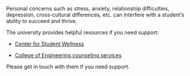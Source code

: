 Personal concerns such as stress, anxiety, relationship difficulties,
depression, cross-cultural differences, etc. can interfere with a student’s
ability to succeed and thrive.

The university provides helpful resources if you need support: 

* [Center for Student Wellness](https://www.wellness.utah.edu) 

* [College of Engineering counseling services](https://www.coe.utah.edu/students/current/counseling/)

Please get in touch with them if you need support.
